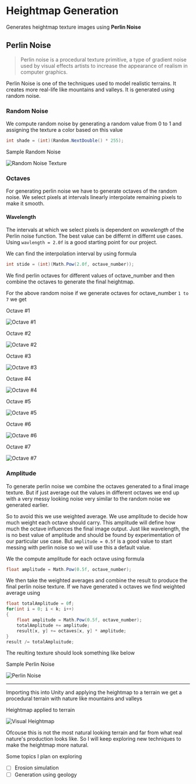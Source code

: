﻿<!--
Heading
Italics Strong Strikethrough
Blogquote
Links Images
UL and OL
Code blocks
Task List-->

# Heightmap Generation

Generates heightmap texture images using **Perlin Noise**

## Perlin Noise
> Perlin noise is a procedural texture primitive, a type of gradient noise used by visual effects artists to increase the appearance of realism in computer graphics.

Perlin Noise is one of the techniques used to model realistic terrains. It creates more real-life like mountains and valleys. It is generated using random noise.

### Random Noise
We compute random noise by generating a random value from 0 to 1 and assigning the texture a color based on this value

```cs
int shade = (int)(Random.NextDouble() * 255);
```

Sample Random Noise

![Random Noise Texture](https://i.ibb.co/PTYPYCp/random-noise.png)

### Octaves
For generating perlin noise we have to generate octaves of the random noise. We select pixels at intervals linearly interpolate remaining pixels to make it smooth.

#### Wavelength
The intervals at which we select pixels is dependent on *wavelength* of the Perlin noise function. The best value can be differnt in differnt use cases. Using ```wavlength = 2.0f``` is a good starting point for our project.

We can find the interpolation interval by using formula
```cs
int stide = (int)(Math.Pow(2.0f, octave_number));
```

We find perlin octaves for different values of octave_number and then combine the octaves to generate the final heightmap.

For the above random noise if we generate octaves for octave_number ```1 to 7``` we get

Octave #1

![Octave #1](https://i.ibb.co/kSTrwvV/perlin-octave1.png)

Octave #2

![Octave #2](https://i.ibb.co/y4yVJ0H/perlin-octave2.png)

Octave #3

![Octave #3](https://i.ibb.co/ns2ZNcj/perlin-octave3.png)

Octave #4

![Octave #4](https://i.ibb.co/6P9tWXm/perlin-octave4.png)

Octave #5

![Octave #5](https://i.ibb.co/2h54hxm/perlin-octave5.png)

Octave #6

![Octave #6](https://i.ibb.co/PgzYrn1/perlin-octave6.png)

Octave #7

![Octave #7](https://i.ibb.co/txBVGgX/perlin-octave7.png)


### Amplitude
To generate perlin noise we combine the octaves generated to a final image texture. But if just average out the values in different octaves we end up with a very messy looking noise very similar to the random noise we generated earlier.

So to avoid this we use weighted average. We use amplitude to decide how much weight each octave should carry. This amplitude will define how much the octave influences the final image output. Just like wavelength, the is no best value of amplitude and should be found by experimentation of our particular use case. But ```amplitude = 0.5f``` is a good value to start messing with perlin noise so we will use this a default value.

We the compute amplitude for each octave using formula
```cs
float amplitude = Math.Pow(0.5f, octave_number);
```

We then take the weighted averages and combine the result to produce the final perlin noise texture. If we have generated ```k``` octaves we find weighted average using

```cs
float totalAmplitude = 0f;
for(int i = 0; i < k; i++)
{
    float amplitude = Math.Pow(0.5f, octave_number);
    totalAmplitude += amplitude;
    result[x, y] += octaves[x, y] * amplitude;
}
result /= totalAmpluitude;
```

The reulting texture should look something like below

Sample Perlin Noise

![Perlin Noise](https://i.ibb.co/HdHsMqs/heightmap.png)

---

Importing this into Unity and applying the heightmap to a terrain we get a procedural terrain with nature like mountains and valleys

Heightmap applied to terrain

![Visual Heightmap](https://i.ibb.co/0JRJjCV/unity-terrain-demo-v1.png)

Ofcouse this is not the most natural looking terrain and far from what real nature's production looks like. So I will keep exploring new techniques to make the heightmap more natural.

Some topics I plan on exploring
* [ ] Erosion simulation
* [ ] Generation using geology
